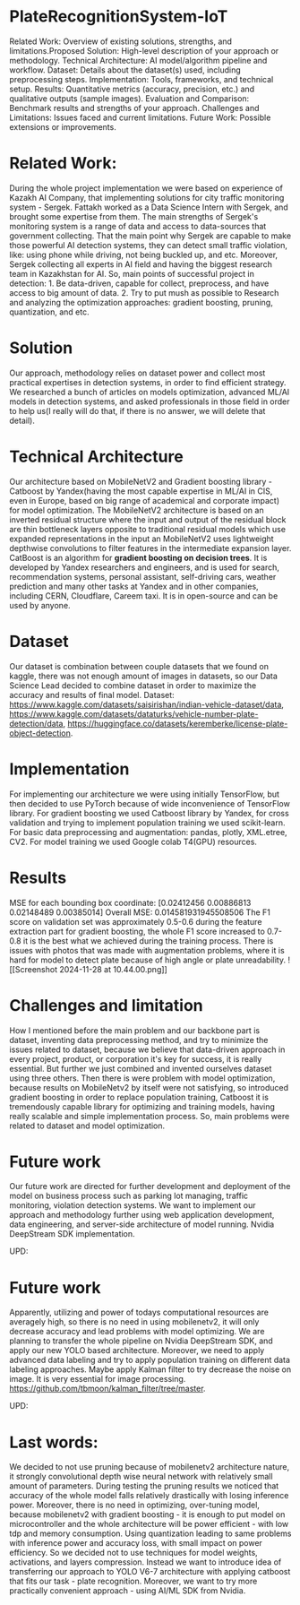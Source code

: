 # PlateRecognitionSystem-IoT
Related Work: Overview of existing solutions, strengths, and limitations.Proposed Solution: High-level description of your approach or methodology.
Technical Architecture: AI model/algorithm pipeline and workflow.
Dataset: Details about the dataset(s) used, including preprocessing steps.
Implementation: Tools, frameworks, and technical setup.
Results: Quantitative metrics (accuracy, precision, etc.) and qualitative outputs (sample images).
Evaluation and Comparison: Benchmark results and strengths of your approach.
Challenges and Limitations: Issues faced and current limitations.
Future Work: Possible extensions or improvements.

# Related Work: 
During the whole project implementation we were based on experience of Kazakh AI Company, that implementing solutions for city traffic monitoring system - Sergek. Fattakh worked as a Data Science Intern with Sergek, and brought some expertise from them. The main strengths of Sergek's monitoring system is a range of data and access to data-sources that government collecting. That the main point why Sergek are capable to make those powerful AI detection systems, they can detect small traffic violation, like: using phone while driving, not being buckled up, and etc. Moreover, Sergek collecting all experts in AI field and having the biggest research team in Kazakhstan for AI. So, main points of successful project in detection: 1. Be data-driven, capable for collect, preprocess, and have access to big amount of data. 2. Try to put mush as possible to Research and analyzing the optimization approaches: gradient boosting, pruning, quantization, and etc. 

# Solution
Our approach, methodology relies on dataset power and collect most practical expertises in detection systems, in order to find efficient strategy. We researched a bunch of articles on models optimization, advanced ML/AI models in detection systems, and asked professionals in those field in order to help us(I really will do that, if there is no answer, we will delete that detail). 

# Technical Architecture 
Our architecture based on MobileNetV2 and Gradient boosting library - Catboost by Yandex(having the most capable expertise in ML/AI in CIS, even in Europe, based on big range of academical and corporate impact) for model optimization. The MobileNetV2 architecture is based on an inverted residual structure where the input and output of the residual block are thin bottleneck layers opposite to traditional residual models which use expanded representations in the input an MobileNetV2 uses lightweight depthwise convolutions to filter features in the intermediate expansion layer. CatBoost is an algorithm for **gradient boosting on decision trees**. It is developed by Yandex researchers and engineers, and is used for search, recommendation systems, personal assistant, self-driving cars, weather prediction and many other tasks at Yandex and in other companies, including CERN, Cloudflare, Careem taxi. It is in open-source and can be used by anyone. 

# Dataset
Our dataset is combination between couple datasets that we found on kaggle, there was not enough amount of images in datasets, so our Data Science Lead decided to combine dataset in order to maximize the accuracy and results of final model. Dataset: https://www.kaggle.com/datasets/saisirishan/indian-vehicle-dataset/data, https://www.kaggle.com/datasets/dataturks/vehicle-number-plate-detection/data, https://huggingface.co/datasets/keremberke/license-plate-object-detection. 

# Implementation 
For implementing our architecture we were using initially TensorFlow, but then decided to use PyTorch because of wide inconvenience of TensorFlow library. For gradient boosting we used Catboost library by Yandex, for cross validation and trying to implement population training we used scikit-learn. For basic data preprocessing and augmentation: pandas, plotly, XML.etree, CV2. For model training we used Google colab T4(GPU) resources. 

# Results
MSE for each bounding box coordinate: [0.02412456 0.00886813 0.02148489 0.00385014] Overall MSE: 0.014581931945508506
The F1 score on validation set was approximately 0.5-0.6 during the feature extraction part for gradient boosting, the whole F1 score increased to 0.7-0.8 it is the best what we achieved during the training process. 
There is issues with photos that was made with augmentation problems, where it is hard for model to detect plate because of high angle or plate unreadability. 
![[Screenshot 2024-11-28 at 10.44.00.png]]

# Challenges and limitation 
How I mentioned before the main problem and our backbone part is dataset, inventing data preprocessing method, and try to minimize the issues related to dataset, because we believe that data-driven approach in every project, product, or corporation it's key for success, it is really essential. But further we just combined and invented ourselves dataset using three others. Then there is were problem with model optimization, because results on MobileNetv2 by itself were not satisfying, so introduced gradient boosting in order to replace population training, Catboost it is tremendously capable library for optimizing and training models, having really scalable and simple implementation process. So, main problems were related to dataset and model optimization. 

# Future work
Our future work are directed for further development and deployment of the model on business process such as parking lot managing, traffic monitoring, violation detection systems. We want to implement our approach and methodology further using web application development, data engineering, and server-side architecture of model running. Nvidia DeepStream SDK implementation.


UPD:
# Future work
Apparently, utilizing and power of todays computational resources are averagely high, so there is no need in using mobilenetv2, it will only decrease accuracy and lead problems with model optimizing. We are planning to transfer the whole pipeline on Nvidia DeepStream SDK, and apply our new YOLO based architecture. Moreover, we need to apply advanced data labeling and try to apply population training on different data labeling approaches. Maybe apply Kalman filter to try decrease the noise on image. It is very essential for image processing. https://github.com/tbmoon/kalman_filter/tree/master. 

UPD: 
# Last words:
We decided to not use pruning because of mobilenetv2 architecture nature, it strongly convolutional depth wise neural network with relatively small amount of parameters. During testing the pruning results we noticed that accuracy of the whole model falls relatively drastically with losing inference power. Moreover, there is no need in optimizing, over-tuning model, because mobilenetv2 with gradient boosting - it is enough to put model on microcontroller and the whole architecture will be power efficient - with low tdp and memory consumption. Using quantization leading to same problems with inference power and accuracy loss, with small impact on power efficiency. So we decided not to use techniques for model weights, activations, and layers compression. Instead we want to introduce idea of transferring our approach to YOLO V6-7 architecture with applying catboost that fits our task - plate recognition. Moreover, we want to try more practically convenient approach - using AI/ML SDK from Nvidia. 
